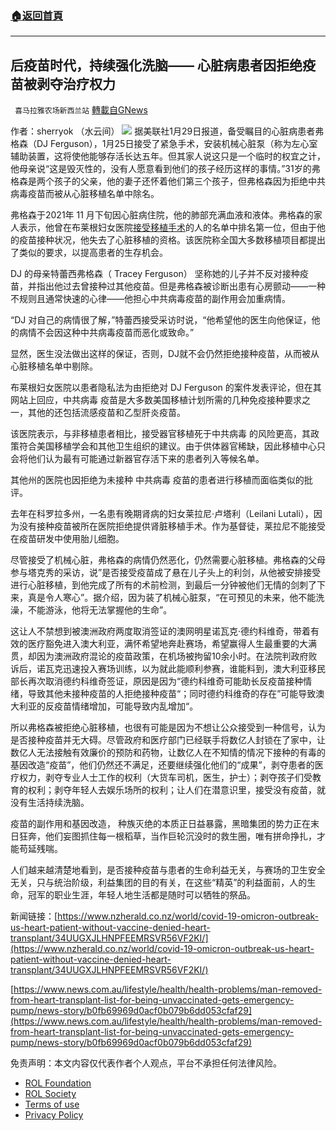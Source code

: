 ###  [:house:返回首頁](https://github.com/ourhimalayas/txt)
---


## 后疫苗时代，持续强化洗脑—— 心脏病患者因拒绝疫苗被剥夺治疗权力
` 喜马拉雅农场新西兰站` [轉載自GNews](https://gnews.org/zh-hans/1926592/)

作者：sherryok （水云间）
![](https://assets.gnews.org/wp-content/uploads/2022/01/酷翻组1-26.png)
据美联社1月29日报道，备受瞩目的心脏病患者弗格森（DJ Ferguson），1月25日接受了紧急手术，安装机械心脏泵（称为左心室辅助装置，这将使他能够存活长达五年。但其家人说这只是一个临时的权宜之计，他母亲说“这是毁灭性的，没有人愿意看到他们的孩子经历这样的事情。”31岁的弗格森是两个孩子的父亲，他的妻子还怀着他们第三个孩子，但弗格森因为拒绝中共病毒疫苗而被从心脏移植名单中除名。

弗格森于2021年 11 月下旬因心脏病住院，他的肺部充满血液和液体。弗格森的家人表示，他曾在布莱根妇女医院[接受移植手术](https://www-news-com-au.translate.goog/lifestyle/health/man-removed-from-heart-transplant-list-for-being-unvaccinated/news-story/58f5a8b33ab091207987fd33e15d3c22?_x_tr_sl=en&amp;_x_tr_tl=zh-CN&amp;_x_tr_hl=en-GB&amp;_x_tr_pto=wapp)的人的名单中排名第一位，但由于他的疫苗接种状况，他失去了心脏移植的资格。该医院称全国大多数移植项目都提出了类似的要求，以提高患者的生存机会。

DJ 的母亲特蕾西弗格森（ Tracey Ferguson） 坚称她的儿子并不反对接种疫苗，并指出他过去曾接种过其他疫苗。但是弗格森被诊断出患有心房颤动——一种不规则且通常快速的心律——他担心中共病毒疫苗的副作用会加重病情。

“DJ 对自己的病情很了解，”特蕾西接受采访时说，“他希望他的医生向他保证，他的病情不会因这种中共病毒疫苗而恶化或致命。”

显然，医生没法做出这样的保证，否则，DJ就不会仍然拒绝接种疫苗，从而被从心脏移植名单中剔除。

布莱根妇女医院以患者隐私法为由拒绝对 DJ Ferguson 的案件发表评论，但在其网站上回应，中共病毒 疫苗是大多数美国移植计划所需的几种免疫接种要求之一，其他的还包括流感疫苗和乙型肝炎疫苗。

该医院表示，与非移植患者相比，接受器官移植死于中共病毒 的风险更高，其政策符合美国移植学会和其他卫生组织的建议。由于供体器官稀缺，因此移植中心只会将他们认为最有可能通过新器官存活下来的患者列入等候名单。

其他州的医院也因拒绝为未接种 中共病毒 疫苗的患者进行移植而面临类似的批评。

去年在科罗拉多州，一名患有晚期肾病的妇女莱拉尼·卢塔利（Leilani Lutali），因为没有接种疫苗被所在医院拒绝提供肾脏移植手术。作为基督徒，莱拉尼不能接受在疫苗研发中使用胎儿细胞。

尽管接受了机械心脏，弗格森的病情仍然恶化，仍然需要心脏移植。弗格森的父母参与塔克秀的采访，说”是否接受疫苗成了悬在儿子头上的利剑，从他被安排接受进行心脏移植，到他完成了所有的术前检测，到最后一分钟被他们无情的剑刺了下来，真是令人寒心”。据介绍，因为装了机械心脏泵，“在可预见的未来，他不能洗澡，不能游泳，他将无法掌握他的生命”。

这让人不禁想到被澳洲政府两度取消签证的澳网明星诺瓦克·德约科维奇，带着有效的医疗豁免进入澳大利亚，满怀希望地奔赴赛场，希望赢得人生最重要的大满贯，却因为澳洲政府混论的疫苗政策，在机场被拘留10余小时。在法院判政府败诉后，诺瓦克迅速投入赛场训练，以为就此能顺利参赛，谁能料到，澳大利亚移民部长再次取消德约科维奇签证，原因是因为“德约科维奇可能助长反疫苗接种情绪，导致其他未接种疫苗的人拒绝接种疫苗“；同时德约科维奇的存在”可能导致澳大利亚的反疫苗情绪增加，可能导致内乱增加“。

所以弗格森被拒绝心脏移植，也很有可能是因为不想让公众接受到一种信号，认为是否接种疫苗并无大碍。尽管政府和医疗部门已经联手将数亿人封锁在了家中，让数亿人无法接触有效廉价的预防和药物，让数亿人在不知情的情况下接种的有毒的基因改造“疫苗”，他们仍然还不满足，还要继续强化他们的“成果”，剥夺患者的医疗权力，剥夺专业人士工作的权利（大货车司机，医生，护士）；剥夺孩子们受教育的权利；剥夺年轻人去娱乐场所的权利；让人们在潜意识里，接受没有疫苗，就没有生活持续洗脑。

疫苗的副作用和基因改造， 种族灭绝的本质正日益暴露，黑暗集团的势力正在末日狂奔，他们妄图抓住每一根稻草，当作巨轮沉没时的救生圈，唯有拼命挣扎，才能苟延残喘。

人们越来越清楚地看到，是否接种疫苗与患者的生命利益无关，与赛场的卫生安全无关，只与统治阶级，利益集团的目的有关，在这些“精英”的利益面前，人的生命，冠军的职业生涯，年轻人地生活都是随时可以牺牲的祭品。

新闻链接：[https://www.nzherald.co.nz/world/covid-19-omicron-outbreak-us-heart-patient-without-vaccine-denied-heart-transplant/34UUGXJLHNPFEEMRSVR56VF2KI/](https://www.nzherald.co.nz/world/covid-19-omicron-outbreak-us-heart-patient-without-vaccine-denied-heart-transplant/34UUGXJLHNPFEEMRSVR56VF2KI/)

[https://www.news.com.au/lifestyle/health/health-problems/man-removed-from-heart-transplant-list-for-being-unvaccinated-gets-emergency-pump/news-story/b0fb69969d0acf0b079b6dd053cfaf29](https://www.news.com.au/lifestyle/health/health-problems/man-removed-from-heart-transplant-list-for-being-unvaccinated-gets-emergency-pump/news-story/b0fb69969d0acf0b079b6dd053cfaf29)

 

免责声明：本文内容仅代表作者个人观点，平台不承担任何法律风险。

- [ROL Foundation](https://rolfoundation.org/)
- [ROL Society](https://rolsociety.org/)
- [Terms of use](https://gnews.org/terms-of-use-3/)
- [Privacy Policy](https://gnews.org/privacy-policy/)
